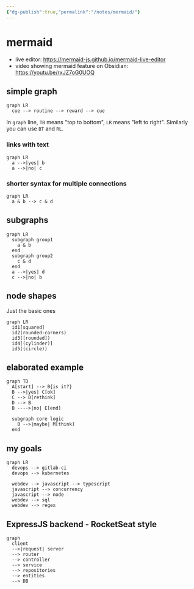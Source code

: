 ```yaml
---
{"dg-publish":true,"permalink":"/notes/mermaid/"}
---
```


# mermaid

- live editor: <https://mermaid-js.github.io/mermaid-live-editor>
- video showing mermaid feature on Obsidian: <https://youtu.be/rxJZ7oG0UOQ>

## simple graph

```mermaid
graph LR
  cue --> routine --> reward --> cue
```

In `graph` line, `TB` means "top to bottom", `LR` means "left to right". Similarly you can use `BT` and `RL`.

### links with text

```mermaid
graph LR
  a -->|yes| b
  a -->|no| c
```

### shorter syntax for multiple connections

```mermaid
graph LR
  a & b --> c & d
```

## subgraphs

```mermaid
graph LR
  subgraph group1
    a & b
  end
  subgraph group2
    c & d
  end
  a -->|yes| d
  c -->|no| b
```


## node shapes

Just the basic ones

```mermaid
graph LR
  id1[squared]
  id2(rounded-corners)
  id3([rounded])
  id4[(cylinder)]
  id5((circle))
```


## elaborated example

```mermaid
graph TD
  A[start] --> B{is it?}
  B -->|yes| C[ok]
  C --> D[rethink]
  D --> B
  B ---->|no| E[end]
  
  subgraph core logic
    B -->|maybe| M[think]
  end
```


## my goals

```mermaid
graph LR
  devops --> gitlab-ci
  devops --> kubernetes
  
  webdev --> javascript --> typescript
  javascript --> concurrency
  javascript --> node
  webdev --> sql
  webdev --> regex

```


## ExpressJS backend - RocketSeat style

```mermaid
graph 
  client
  -->|request| server
  --> router
  --> controller
  --> service
  --> repositories
  --> entities
  --> DB
```


